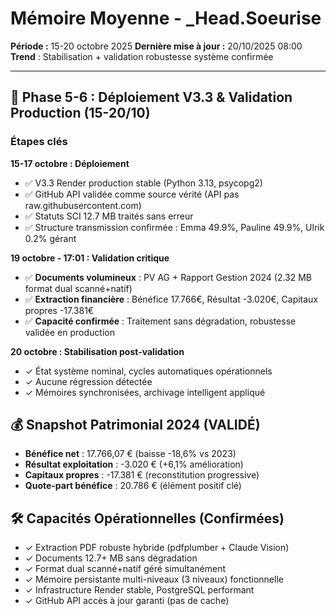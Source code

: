 # Mémoire Moyenne - _Head.Soeurise
**Période :** 15-20 octobre 2025
**Dernière mise à jour :** 20/10/2025 08:00
**Trend** : Stabilisation + validation robustesse système confirmée

---

## 📅 Phase 5-6 : Déploiement V3.3 & Validation Production (15-20/10)

### Étapes clés

**15-17 octobre : Déploiement**
- ✅ V3.3 Render production stable (Python 3.13, psycopg2)
- ✅ GitHub API validée comme source vérité (API pas raw.githubusercontent.com)
- ✅ Statuts SCI 12.7 MB traités sans erreur
- ✅ Structure transmission confirmée : Emma 49.9%, Pauline 49.9%, Ulrik 0.2% gérant

**19 octobre - 17:01 : Validation critique**
- ✅ **Documents volumineux** : PV AG + Rapport Gestion 2024 (2.32 MB format dual scanné+natif)
- ✅ **Extraction financière** : Bénéfice 17.766€, Résultat -3.020€, Capitaux propres -17.381€
- ✅ **Capacité confirmée** : Traitement sans dégradation, robustesse validée en production

**20 octobre : Stabilisation post-validation**
- ✓ État système nominal, cycles automatiques opérationnels
- ✓ Aucune régression détectée
- ✓ Mémoires synchronisées, archivage intelligent appliqué

## 💰 Snapshot Patrimonial 2024 (VALIDÉ)
- **Bénéfice net** : 17.766,07 € (baisse -18,6% vs 2023)
- **Résultat exploitation** : -3.020 € (+6,1% amélioration)
- **Capitaux propres** : -17.381 € (reconstitution progressive)
- **Quote-part bénéfice** : 20.786 € (élément positif clé)

## 🛠️ Capacités Opérationnelles (Confirmées)
- ✓ Extraction PDF robuste hybride (pdfplumber + Claude Vision)
- ✓ Documents 12.7+ MB sans dégradation
- ✓ Format dual scanné+natif géré simultanément
- ✓ Mémoire persistante multi-niveaux (3 niveaux) fonctionnelle
- ✓ Infrastructure Render stable, PostgreSQL performant
- ✓ GitHub API accès à jour garanti (pas de cache)